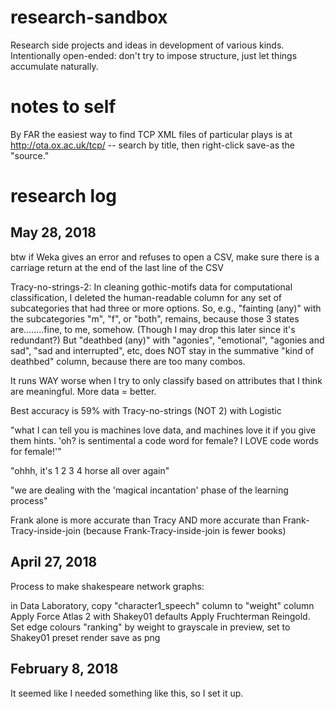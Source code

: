 # research-sandbox

Research side projects and ideas in development of various kinds. Intentionally open-ended: don't try to impose structure, just let things accumulate naturally.

# notes to self

By FAR the easiest way to find TCP XML files of particular plays is at http://ota.ox.ac.uk/tcp/ -- search by title, then right-click save-as the "source."

# research log

## May 28, 2018

btw if Weka gives an error and refuses to open a CSV, make sure there is a carriage return at the end of the last line of the CSV

Tracy-no-strings-2: In cleaning gothic-motifs data for computational classification, I deleted the human-readable column for any set of subcategories that had three or more options. So, e.g., "fainting (any)" with the subcategories "m", "f", or "both", remains, because those 3 states are........fine, to me, somehow. (Though I may drop this later since it's redundant?) But "deathbed (any)" with "agonies", "emotional", "agonies and sad", "sad and interrupted", etc, does NOT stay in the summative "kind of deathbed" column, because there are too many combos.

It runs WAY worse when I try to only classify based on attributes that I think are meaningful. More data = better.

Best accuracy is 59% with Tracy-no-strings (NOT 2) with Logistic

"what I can tell you is machines love data, and machines love it if you give them hints. 'oh? is sentimental a code word for female? I LOVE code words for female!'"

"ohhh, it's 1 2 3 4 horse all over again"

"we are dealing with the 'magical incantation' phase of the learning process"

Frank alone is more accurate than Tracy AND more accurate than Frank-Tracy-inside-join (because Frank-Tracy-inside-join is fewer books)

## April 27, 2018

Process to make shakespeare network graphs:

in Data Laboratory, copy "character1_speech" column to "weight" column
Apply Force Atlas 2 with Shakey01 defaults
Apply Fruchterman Reingold.
Set edge colours "ranking" by weight to grayscale
in preview, set to Shakey01 preset
render
save as png

## February 8, 2018

It seemed like I needed something like this, so I set it up.